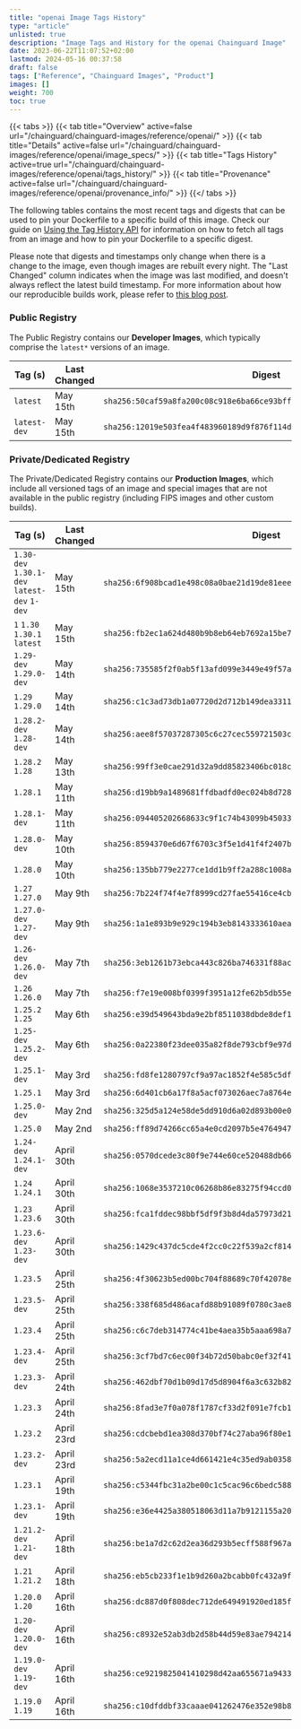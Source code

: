 ```yaml
---
title: "openai Image Tags History"
type: "article"
unlisted: true
description: "Image Tags and History for the openai Chainguard Image"
date: 2023-06-22T11:07:52+02:00
lastmod: 2024-05-16 00:37:58
draft: false
tags: ["Reference", "Chainguard Images", "Product"]
images: []
weight: 700
toc: true
---
```


{{< tabs >}}
{{< tab title="Overview" active=false url="/chainguard/chainguard-images/reference/openai/" >}}
{{< tab title="Details" active=false url="/chainguard/chainguard-images/reference/openai/image_specs/" >}}
{{< tab title="Tags History" active=true url="/chainguard/chainguard-images/reference/openai/tags_history/" >}}
{{< tab title="Provenance" active=false url="/chainguard/chainguard-images/reference/openai/provenance_info/" >}}
{{</ tabs >}}

The following tables contains the most recent tags and digests that can be used to pin your Dockerfile to a specific build of this image. Check our guide on [Using the Tag History API](/chainguard/chainguard-images/using-the-tag-history-api/) for information on how to fetch all tags from an image and how to pin your Dockerfile to a specific digest.

Please note that digests and timestamps only change when there is a change to the image, even though images are rebuilt every night. The "Last Changed" column indicates when the image was last modified, and doesn't always reflect the latest build timestamp. For more information about how our reproducible builds work, please refer to [this blog post](https://www.chainguard.dev/unchained/reproducing-chainguards-reproducible-image-builds).

### Public Registry
The Public Registry contains our **Developer Images**, which typically comprise the `latest*` versions of an image.

| Tag (s)       | Last Changed | Digest                                                                    |
|---------------|--------------|---------------------------------------------------------------------------|
|  `latest`     | May 15th     | `sha256:50caf59a8fa200c08c918e6ba66ce93bff696fc17a08b85d2756914740dcbe04` |
|  `latest-dev` | May 15th     | `sha256:12019e503fea4f483960189d9f876f114d6265ee0588269d0b8a6db169da97b0` |


### Private/Dedicated Registry
The Private/Dedicated Registry contains our **Production Images**, which include all versioned tags of an image and special images that are not available in the public registry (including FIPS images and other custom builds).

| Tag (s)                                       | Last Changed | Digest                                                                    |
|-----------------------------------------------|--------------|---------------------------------------------------------------------------|
|  `1.30-dev` `1.30.1-dev` `latest-dev` `1-dev` | May 15th     | `sha256:6f908bcad1e498c08a0bae21d19de81eeea209240a942c50b4640393e0ef9c04` |
|  `1` `1.30` `1.30.1` `latest`                 | May 15th     | `sha256:fb2ec1a624d480b9b8eb64eb7692a15be733a98be008d2c73baaa9be63130ea5` |
|  `1.29-dev` `1.29.0-dev`                      | May 14th     | `sha256:735585f2f0ab5f13afd099e3449e49f57a6ea4007b130855d19ca8ea65a72ff2` |
|  `1.29` `1.29.0`                              | May 14th     | `sha256:c1c3ad73db1a07720d2d712b149dea3311f7a1c6e5f137b719ceafe04ffe5393` |
|  `1.28.2-dev` `1.28-dev`                      | May 14th     | `sha256:aee8f57037287305c6c27cec559721503c4cda190b57ea013d9d272a697316d9` |
|  `1.28.2` `1.28`                              | May 13th     | `sha256:99ff3e0cae291d32a9dd85823406bc018cb73d2aa6a1e368a7aec480a57b67cb` |
|  `1.28.1`                                     | May 11th     | `sha256:d19bb9a1489681ffdbadfd0ec024b8d72800b28199571e0ae25f96ef58e9102c` |
|  `1.28.1-dev`                                 | May 11th     | `sha256:094405202668633c9f1c74b43099b45033f745edee91e366b647f413a3d09f36` |
|  `1.28.0-dev`                                 | May 10th     | `sha256:8594370e6d67f6703c3f5e1d41f4f2407ba7ba87d5bb0e7d9223c8a36c7cad2a` |
|  `1.28.0`                                     | May 10th     | `sha256:135bb779e2277ce1dd1b9ff2a288c1008a15ccf5a1393b3cc9e45da8f460d1cf` |
|  `1.27` `1.27.0`                              | May 9th      | `sha256:7b224f74f4e7f8999cd27fae55416ce4cb19dc34e2524a535a7f160832c08af7` |
|  `1.27.0-dev` `1.27-dev`                      | May 9th      | `sha256:1a1e893b9e929c194b3eb8143333610aea75edfd00fb47b46a9e1a92ff053d6a` |
|  `1.26-dev` `1.26.0-dev`                      | May 7th      | `sha256:3eb1261b73ebca443c826ba746331f88ac7001196ee254e09d97e77dbdb26ee1` |
|  `1.26` `1.26.0`                              | May 7th      | `sha256:f7e19e008bf0399f3951a12fe62b5db55ef3922eda3f986a58fd069ae815b0c5` |
|  `1.25.2` `1.25`                              | May 6th      | `sha256:e39d549643bda9e2bf8511038dbde8def15af1bffae27ac0629738c44e2e16ad` |
|  `1.25-dev` `1.25.2-dev`                      | May 6th      | `sha256:0a22380f23dee035a82f8de793cbf9e97d19ebd5ec433a04fb299b2909c9edb6` |
|  `1.25.1-dev`                                 | May 3rd      | `sha256:fd8fe1280797cf9a97ac1852f4e585c5df6eed959b14a263541645e7f5703b79` |
|  `1.25.1`                                     | May 3rd      | `sha256:6d401cb6a17f8a5acf073026aec7a8764e6706f689085b8dba64f1978ec7dc68` |
|  `1.25.0-dev`                                 | May 2nd      | `sha256:325d5a124e58de5dd910d6a02d893b00e05923555f87a1d4087538d251287c7c` |
|  `1.25.0`                                     | May 2nd      | `sha256:ff89d74266cc65a4e0cd2097b5e47649477507f0203436e00c53c0af8afdaf18` |
|  `1.24-dev` `1.24.1-dev`                      | April 30th   | `sha256:0570dcede3c80f9e744e60ce520488db663c94616629761b48f6dae2f2a05dc2` |
|  `1.24` `1.24.1`                              | April 30th   | `sha256:1068e3537210c06268b86e83275f94ccd03364268b8f21bcbc726db07fe8f897` |
|  `1.23` `1.23.6`                              | April 30th   | `sha256:fca1fddec98bbf5df9f3b8d4da57973d21f6ec5b6b1b2f21e595983b82b68603` |
|  `1.23.6-dev` `1.23-dev`                      | April 30th   | `sha256:1429c437dc5cde4f2cc0c22f539a2cf81497f86643ee766319caa01328914a33` |
|  `1.23.5`                                     | April 25th   | `sha256:4f30623b5ed00bc704f88689c70f42078e67435f477db99cded097fd4ef50331` |
|  `1.23.5-dev`                                 | April 25th   | `sha256:338f685d486acafd88b91089f0780c3ae82bc2b144ceec988ff629c04d715e97` |
|  `1.23.4`                                     | April 25th   | `sha256:c6c7deb314774c41be4aea35b5aaa698a70a2c7aa24b0eb635aee6714f302a4d` |
|  `1.23.4-dev`                                 | April 25th   | `sha256:3cf7bd7c6ec00f34b72d50babc0ef32f4120165902931ff0ebd984b546a451f5` |
|  `1.23.3-dev`                                 | April 24th   | `sha256:462dbf70d1b09d17d5d8904f6a3c632b822915f7052e7865d849209c7cda7aa5` |
|  `1.23.3`                                     | April 24th   | `sha256:8fad3e7f0a078f1787cf33d2f091e7fcb15064afefbc23b14536ba31ff3cba1c` |
|  `1.23.2`                                     | April 23rd   | `sha256:cdcbebd1ea308d370bf74c27aba96f80e1dca217735f6c65681df60fe16a3e36` |
|  `1.23.2-dev`                                 | April 23rd   | `sha256:5a2ecd11a1ce4d661421e4c35ed9ab0358fddb8319561741d54818260da725ea` |
|  `1.23.1`                                     | April 19th   | `sha256:c5344fbc31a2be00c1c5cac96c6bedc588aab55ea185ef0244577ff97896976c` |
|  `1.23.1-dev`                                 | April 19th   | `sha256:e36e4425a380518063d11a7b9121155a20bc565a699ab9878c1be64205a252d7` |
|  `1.21.2-dev` `1.21-dev`                      | April 18th   | `sha256:be1a7d2c62d2ea36d293b5ecff588f967a8117e42f907000604ec0145737f203` |
|  `1.21` `1.21.2`                              | April 18th   | `sha256:eb5cb233f1e1b9d260a2bcabb0fc432a9f97405bcc94e50c8961f7a08c448d33` |
|  `1.20.0` `1.20`                              | April 16th   | `sha256:dc887d0f808dec712de649491920ed185f3e440142e22e5e97346dc6763831c4` |
|  `1.20-dev` `1.20.0-dev`                      | April 16th   | `sha256:c8932e52ab3db2d58b44d59e83ae794214966fb2975ece93ecfbd2bfa83bf41e` |
|  `1.19.0-dev` `1.19-dev`                      | April 16th   | `sha256:ce9219825041410298d42aa655671a943350114e4bf9712e0a78acda02683033` |
|  `1.19.0` `1.19`                              | April 16th   | `sha256:c10dfddbf33caaae041262476e352e98b8118570b0ee241d449115204df0f5e6` |

